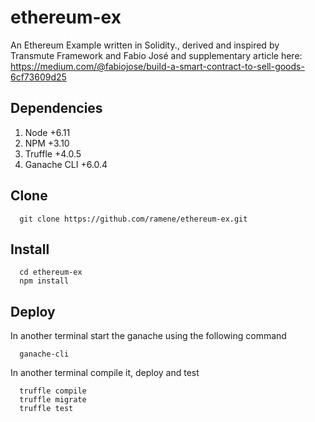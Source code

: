 # ethereum-ex

An Ethereum Example written in Solidity., derived and inspired by Transmute Framework and Fabio José and supplementary article here: https://medium.com/@fabiojose/build-a-smart-contract-to-sell-goods-6cf73609d25

## Dependencies

1. Node +6.11
2. NPM +3.10
2. Truffle +4.0.5
3. Ganache CLI +6.0.4

## Clone

```
  git clone https://github.com/ramene/ethereum-ex.git
```

## Install

```
  cd ethereum-ex
  npm install
```

## Deploy

In another terminal start the ganache using the following command

```
  ganache-cli
```

In another terminal compile it, deploy and test

```
  truffle compile
  truffle migrate
  truffle test
```

